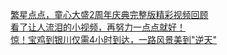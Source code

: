   
[繁星点点，童心大盛2周年庆典完整版精彩视频回顾](http://www.dianyue.me/archives/971/q1hs7gdz52e6n37o/)  
[看了让人流泪的小视频，再努力一点点就好！](http://www.dianyue.me/archives/598/4vwh0r2pzh0518hb/)  
[惊！宝鸡到银川仅需4小时到达，一路风景美到&quot;逆天&quot;](http://www.dianyue.me/archives/149/eo7zr5dj5gx5wjrg/)